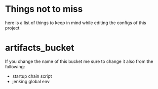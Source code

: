 
# Things not to miss

here is a list of things to keep in mind while editing the configs of this project

# artifacts_bucket

If you change the name of this bucket me sure to change it also from the following:
- startup chain script
- jenking global env